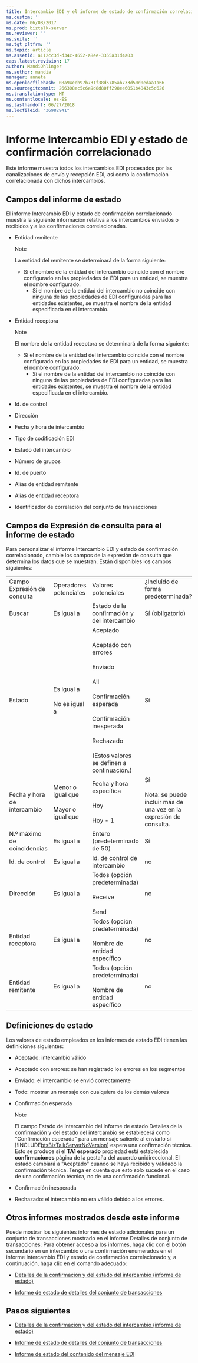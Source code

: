 ```yaml
---
title: Intercambio EDI y el informe de estado de confirmación correlacionado | Microsoft Docs
ms.custom: ''
ms.date: 06/08/2017
ms.prod: biztalk-server
ms.reviewer: ''
ms.suite: ''
ms.tgt_pltfrm: ''
ms.topic: article
ms.assetid: a112cc3d-d34c-4652-a8ee-3355a31d4a03
caps.latest.revision: 17
author: MandiOhlinger
ms.author: mandia
manager: anneta
ms.openlocfilehash: 08a94eeb97b731f38d5785ab733d50d0edaa1a66
ms.sourcegitcommit: 266308ec5c6a9d8d80ff298ee6051b4843c5d626
ms.translationtype: MT
ms.contentlocale: es-ES
ms.lasthandoff: 06/27/2018
ms.locfileid: "36982941"
---
```

# <a name="edi-interchange-and-correlated-ack-status-report"></a>Informe Intercambio EDI y estado de confirmación correlacionado
Este informe muestra todos los intercambios EDI procesados por las canalizaciones de envío y recepción EDI, así como la confirmación correlacionada con dichos intercambios.  
  
## <a name="fields-in-the-status-report"></a>Campos del informe de estado  
 El informe Intercambio EDI y estado de confirmación correlacionado muestra la siguiente información relativa a los intercambios enviados o recibidos y a las confirmaciones correlacionadas.  
  
- Entidad remitente  
  
  > [!NOTE]
  >  La entidad del remitente se determinará de la forma siguiente:  
  > 
  > - Si el nombre de la entidad del intercambio coincide con el nombre configurado en las propiedades de EDI para un entidad, se muestra el nombre configurado.  
  >   -   Si el nombre de la entidad del intercambio no coincide con ninguna de las propiedades de EDI configuradas para las entidades existentes, se muestra el nombre de la entidad especificada en el intercambio.  
  
- Entidad receptora  
  
  > [!NOTE]
  >  El nombre de la entidad receptora se determinará de la forma siguiente:  
  > 
  > - Si el nombre de la entidad del intercambio coincide con el nombre configurado en las propiedades de EDI para un entidad, se muestra el nombre configurado.  
  >   -   Si el nombre de la entidad del intercambio no coincide con ninguna de las propiedades de EDI configuradas para las entidades existentes, se muestra el nombre de la entidad especificada en el intercambio.  
  
- Id. de control  
  
- Dirección  
  
- Fecha y hora de intercambio  
  
- Tipo de codificación EDI  
  
- Estado del intercambio  
  
- Número de grupos  
  
- Id. de puerto  
  
- Alias de entidad remitente  
  
- Alias de entidad receptora  
  
- Identificador de correlación del conjunto de transacciones  
  
## <a name="fields-in-the-query-expression-for-the-status-report"></a>Campos de Expresión de consulta para el informe de estado  
 Para personalizar el informe Intercambio EDI y estado de confirmación correlacionado, cambie los campos de la expresión de consulta que determina los datos que se muestran. Están disponibles los campos siguientes:  
  
|||||  
|-|-|-|-|  
|Campo Expresión de consulta|Operadores potenciales|Valores potenciales|¿Incluido de forma predeterminada?|  
|Buscar|Es igual a|Estado de la confirmación y del intercambio|Sí (obligatorio)|  
|Estado|Es igual a<br /><br /> No es igual a|Aceptado<br /><br /> Aceptado con errores<br /><br /> Enviado<br /><br /> All<br /><br /> Confirmación esperada<br /><br /> Confirmación inesperada<br /><br /> Rechazado<br /><br /> (Estos valores se definen a continuación.)|Sí|  
|Fecha y hora de intercambio|Menor o igual que<br /><br /> Mayor o igual que|Fecha y hora específica<br /><br /> Hoy<br /><br /> Hoy - 1|Sí<br /><br /> Nota: se puede incluir más de una vez en la expresión de consulta.|  
|N.º máximo de coincidencias|Es igual a|Entero (predeterminado de 50)|Sí|  
|Id. de control|Es igual a|Id. de control de intercambio|no|  
|Dirección|Es igual a|Todos (opción predeterminada)<br /><br /> Receive<br /><br /> Send|no|  
|Entidad receptora|Es igual a|Todos (opción predeterminada)<br /><br /> Nombre de entidad específico|no|  
|Entidad remitente|Es igual a|Todos (opción predeterminada)<br /><br /> Nombre de entidad específico|no|  
  
## <a name="status-definitions"></a>Definiciones de estado  
 Los valores de estado empleados en los informes de estado EDI tienen las definiciones siguientes:  
  
- Aceptado: intercambio válido  
  
- Aceptado con errores: se han registrado los errores en los segmentos  
  
- Enviado: el intercambio se envió correctamente  
  
- Todo: mostrar un mensaje con cualquiera de los demás valores  
  
- Confirmación esperada  
  
  > [!NOTE]
  >  El campo Estado de intercambio del informe de estado Detalles de la confirmación y del estado del intercambio se establecerá como "Confirmación esperada" para un mensaje saliente al enviarlo si [!INCLUDE[btsBizTalkServerNoVersion](../includes/btsbiztalkservernoversion-md.md)] espera una confirmación técnica. Esto se produce si el **TA1 esperado** propiedad está establecida **confirmaciones** página de la pestaña del acuerdo unidireccional. El estado cambiará a "Aceptado" cuando se haya recibido y validado la confirmación técnica. Tenga en cuenta que esto solo sucede en el caso de una confirmación técnica, no de una confirmación funcional.  
  
- Confirmación inesperada  
  
- Rechazado: el intercambio no era válido debido a los errores.  
  
## <a name="additional-reports-displayed-from-this-report"></a>Otros informes mostrados desde este informe  
 Puede mostrar los siguientes informes de estado adicionales para un conjunto de transacciones mostrado en el informe Detalles de conjunto de transacciones: Para obtener acceso a los informes, haga clic con el botón secundario en un intercambio o una confirmación enumerados en el informe Intercambio EDI y estado de confirmación correlacionado y, a continuación, haga clic en el comando adecuado:  
  
-   [Detalles de la confirmación y del estado del intercambio (informe de estado)](../core/interchange-status-and-ack-details-status-report.md)  
  
-   [Informe de estado de detalles del conjunto de transacciones](../core/transaction-set-details-status-report.md)  
  
## <a name="next-steps"></a>Pasos siguientes
  
-   [Detalles de la confirmación y del estado del intercambio (informe de estado)](../core/interchange-status-and-ack-details-status-report.md)  
  
-   [Informe de estado de detalles del conjunto de transacciones](../core/transaction-set-details-status-report.md)  
  
-   [Informe de estado del contenido del mensaje EDI](../core/edi-message-content-status-report.md)  
  
